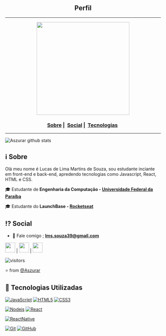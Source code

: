 <h2 align="center">Perfil</h2>

___

<p align="center"; border-radius=50%>
  <img src="https://avatars1.githubusercontent.com/u/64987824?s=460&u=51e8a76f68447d04bb10d3f57e77df673874bad6&v=4" width="300" heigth="300">
</p>


<h3 align="center">
  <a href="#information_source-sobre">Sobre</a>&nbsp;|&nbsp;
  <a href="#interrobang-motivo">Social</a>&nbsp;|&nbsp;
  <a href="#rocket-tecnologias-utilizadas">Tecnologias</a>&nbsp;
</h3>

___

![Aszurar github stats](https://github-readme-stats.vercel.app/api?username=Aszurar&show_icons=true&hide_border=true)

## :information_source: Sobre
  Olá meu nome é Lucas de Lima Martins de Souza, sou estudante inciante em front-end e back-end, apredendo tecnologias como Javascript, React, HTML e CSS.
  
🎓 Estudante de **Engenharia da Computação - [Universidade Federal da Paraíba](https://www.ufpb.br/)**

🎓 Estudante do **LaunchBase - [Rocketseat](https://rocketseat.com.br/launchbase)**

## :interrobang: Social

- :e-mail: Fale comigo ; **[lms.souza39@gmail.com](mailto://lms.souza39@gmail.com)**

<a href="https://www.instagram.com/lucazura/"><img src="https://www.vectorlogo.zone/logos/instagram/instagram-icon.svg" width="32px" height="32px"></a>  |  <a href="https://www.facebook.com/lucas.delima.549436"><img src="https://i.ibb.co/zmYNW4p/facebook.png" width="32px" height="32px"></a>   |  <a href="https://www.linkedin.com/in/lucas-de-lima-azsura//"><img src="https://i.ibb.co/Kx2GSrT/linkedin.png" width="32px" height="32px"></a> 

 ![visitors](https://visitor-badge.laobi.icu/badge?page_id=Aszurar)
 
⭐️ from [@Aszurar](https://github.com/Aszurar)

## :rocket: Tecnologias Utilizadas

[![JavaScript](https://img.shields.io/badge/-JavaScript-black?style=flat&logo=javascript&link=https://github.com/Aszurar)](https://github.com/Aszurar) [![HTML5](https://img.shields.io/badge/-HTML5-E34F26?style=flat&logo=html5&logoColor=white&link=https://github.com/Aszurar)](https://github.com/Aszurar) [![CSS3](https://img.shields.io/badge/-CSS3-1572B6?style=flat&logo=css3&link=https://github.com/Aszurar)](https://github.com/Aszurar) 


[![Nodejs](https://img.shields.io/badge/-Nodejs-black?style=flat&logo=Node.js&link=https://github.com/Aszurar)](https://github.com/Aszurar) [![React](https://img.shields.io/badge/-React-black?style=flat&logo=react&link=https://github.com/Aszurar)](https://github.com/Aszurar)

[![ReactNative](https://img.shields.io/badge/-ReactNative-black?style=flat&logo=react&link=https://github.com/Aszurar)](https://github.com/Aszurar)

[![Git](https://img.shields.io/badge/-Git-black?style=flat&logo=git&link=https://github.com/Aszurar)](https://github.com/Aszurar)  [![GitHub](https://img.shields.io/badge/-GitHub-181717?style=flat&logo=github&link=https://github.com/Aszurar)](https://github.com/Aszurar)



